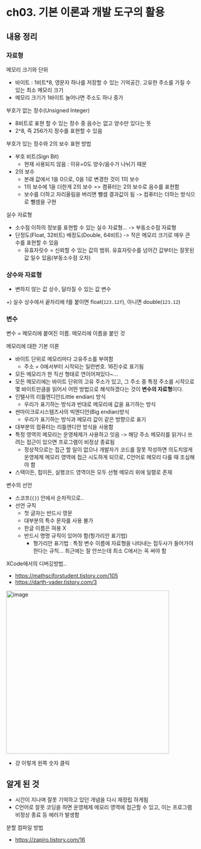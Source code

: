 # ch03. 기본 이론과 개발 도구의 활용
## 내용 정리
### 자료형
메모리 크기와 단위
* 바이트 : 1비트*8, 영문자 하나를 저장할 수 있는 기억공간. 고유한 주소를 가질 수 있는 최소 메모리 크기
* 메모리 크기가 1바이트 늘어나면 주소도 하나 증가


부호가 없는 정수(Unsigned Integer)
* 8비트로 표현 할 수 있는 정수 중 음수는 없고 양수만 있다는 뜻
* 2^8, 즉 256가지 정수를 표현할 수 있음


부호가 있는 정수와 2의 보수 표현 방법
* 부호 비트(Sign Bit)
  * 현재 사용되지 않음 : 이유=0도 양수/음수가 나뉘기 때문
* 2의 보수
  * 본래 값에서 1을 0으로, 0을 1로 변경한 것이 1의 보수
  * 1의 보수에 1을 더한게 2의 보수 => 켬퓨터는 2의 보수로 음수를 표현함
  * 보수를 더하고 자리올림을 버리면 뺄셈 결과값이 됨 -> 컴퓨터는 더하는 방식으로 뺄셈을 구현 


실수 자료형
* 소수점 이하의 정보를 표현할 수 있는 실수 자료형... -> 부동소수점 자료형
* 단정도(Float, 32비트) 배정도(Double, 64비트) -> 작은 메모리 크기로 매우 큰 수를 표현할 수 있음
  * 유효자릿수 = 신뢰할 수 있는 값의 범위. 유효자릿수를 넘어간 값부터는 잘못된 값 일수 있음(부동소수점 오차)


### 상수와 자료형
* 변하지 않는 값 상수, 달라질 수 있는 값 변수

+) 실수 상수에서 끝자리에 f를 붙이면 float(`123.12f`), 아니면 double(`123.12`)


### 변수
변수 = 메모리에 붙여진 이름. 메모리에 이름을 붙인 것


메모리에 대한 기본 이론
* 바이트 단위로 메모리마다 고유주소를 부여함
  * 주소 = 0에서부터 시작되는 일련번호. 16진수로 표기됨
* 모든 메모리가 한 직선 형태로 연이어져있다~...
* 모든 메모리에는 바이트 단위의 고유 주소가 있고, 그 주소 중 특정 주소를 시작으로 몇 바이트만큼을 읽어서 어떤 방법으로 해석하겠다는 것이 **변수의 자료형**이다.
* 인텔사의 리틀엔디안(Little endian) 방식
  * 우리가 표기하는 방식과 반대로 메모리에 값을 표기하는 방식
* 썬마이크로시스템즈사의 빅엔디안(Big endian)방식
  * 우리가 표기하는 방식과 메모리 값이 같은 방향으로 표기
* 대부분의 컴퓨터는 리틀엔디안 방식을 사용함
* 특정 영역의 메모리는 운영체제가 사용하고 잇음 -> 해당 주소 메모리를 읽거나 쓰려는 접근이 있으면 프로그램이 비정상 종료됨
  * 정상적으로는 접근 할 일이 없으나 개발자가 코드를 잘못 작성하면 의도치않게 운영체제 메모리 영역에 접근 시도하게 되므로, C언어로 메모리 다룰 때 조심해야 함
* 스택이든, 힙이든, 실행코드 영역이든 모두 선형 메모리 위에 일렬로 존재


변수의 선언
* 스코프(`{}`) 안에서 순차적으로..
* 선언 규칙
  * 첫 글자는 반드시 영문
  * 대부분의 특수 문자를 사용 불가
  * 한글 이름은 혀용 X
  * 반드시 명명 규칙이 있어야 함(헝가리안 표기법)
    * 형가리안 표기법 : 특정 변수 이름에 자료형을 나타내는 접두사가 들어가야 한다는 규칙... 최근에는 잘 안쓰는데 최소 C에서는 꼭 써야 함


XCode에서의 디버깅방법..
* https://mathsciforstudent.tistory.com/105
* https://darth-vader.tistory.com/3

<img width="432" alt="image" src="https://github.com/youngDaLee/TIL/assets/64643665/15f0bf2e-0310-45dc-bb26-d8329452e9e2">

* 걍 이렇게 왼쪽 숫자 클릭

## 알게 된 것
* 시간이 지나며 잘못 기억하고 있던 개념을 다시 재정립 하게됨
* C언어로 잘못 코딩을 하면 운영체제 메모리 영역에 접근할 수 있고, 이는 프로그램 비정상 종료 등 에러가 발생함


분할 컴파일 방법
* https://zapiro.tistory.com/16
